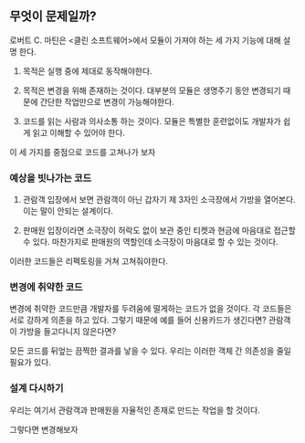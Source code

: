 ## 무엇이 문제일까?

로버트 C. 마틴은 <클린 소프트웨어>에서 모듈이 가져야 하는 세 가지 기능에 대해 설명 한다.

1. 목적은 실행 중에 제대로 동작해야한다.


3. 목적은 변경을 위해 존재하는 것이다. 대부분의 모듈은 생명주기 동안 변경되기 때문에
   간단한 작업만으로 변경이 가능해야한다.


3. 코드를 읽는 사람과 의사소통 하는 것이다. 모듈은 특별한 훈련없이도 개발자가 쉽게
   읽고 이해할 수 있어야 한다.

이 세 가지를 중점으로 코드를 고쳐나가 보자

### 예상을 빗나가는 코드

1. 관람객 입장에서 보면 관람객이 아닌 갑자기 제 3자인 소극장에서 가방을 열어본다.
   이는 말이 안되는 설계이다.


2. 판매원 입장이라면 소극장이 허락도 없이 보관 중인 티켓과 현금에 마음대로 접근할
   수 있다. 마찬가지로 판매원의 역할인데 소극장이 마음대로 할 수 있는 것이다.


이러한 코드들은 리펙토링을 거쳐 고쳐줘야한다.

### 변경에 취약한 코드

변경에 취약한 코드만큼 개발자를 두려움에 떨게하는 코드가 없을 것이다. 각 코드들은
서로 강하게 의존을 하고 있다. 그렇기 때문에 예를 들어 신용카드가 생긴다면? 관람객이
가방을 들고다니지 않은다면?

모든 코드를 뒤엎는 끔찍한 결과를 낳을 수 있다. 우리는 이러한 객체 간 의존성을
줄일 필요가 있다.

### 설계 다시하기

우리는 여기서 관람객과 판매원을 자율적인 존재로 만드는 작업을 할 것이다.

그렇다면 변경해보자